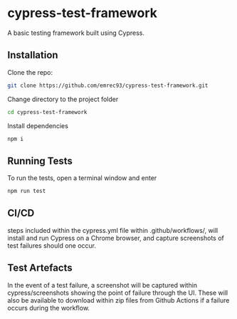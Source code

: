 # cypress-test-framework

A basic testing framework built using Cypress.

## Installation

Clone the repo:

```sh
git clone https://github.com/emrec93/cypress-test-framework.git
```

Change directory to the project folder

```sh
cd cypress-test-framework
```

Install dependencies

```sh
npm i
```

## Running Tests

To run the tests, open a terminal window and enter

```sh
npm run test
```

## CI/CD

steps included within the cypress.yml file within .github/workflows/, will install and run Cypress on a Chrome browser, and capture screenshots of test failures should one occur.

## Test Artefacts

In the event of a test failure, a screenshot will be captured within cypress/screenshots showing the point of failure through the UI. These will also be available to download within zip files from Github Actions if a failure occurs during the workflow.
